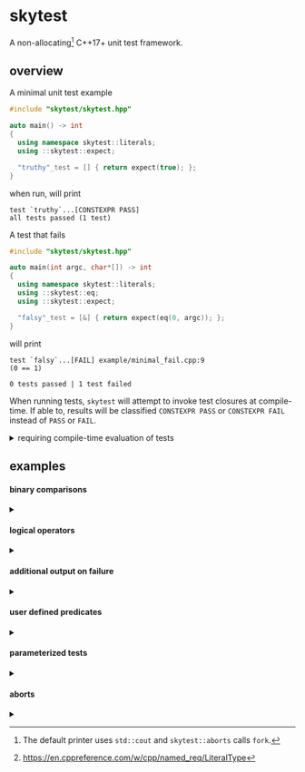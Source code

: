 # skytest

A non-allocating[^1] C++17+ unit test framework.

## overview

A minimal unit test example

```cpp:example/minimal_pass.cpp
#include "skytest/skytest.hpp"

auto main() -> int
{
  using namespace skytest::literals;
  using ::skytest::expect;

  "truthy"_test = [] { return expect(true); };
}

```

when run, will print

```console:example/minimal_pass.log
test `truthy`...[CONSTEXPR PASS]
all tests passed (1 test)

```

A test that fails

```cpp:example/minimal_fail.cpp
#include "skytest/skytest.hpp"

auto main(int argc, char*[]) -> int
{
  using namespace skytest::literals;
  using ::skytest::eq;
  using ::skytest::expect;

  "falsy"_test = [&] { return expect(eq(0, argc)); };
}

```

will print

```console:example/minimal_fail.log
test `falsy`...[FAIL] example/minimal_fail.cpp:9
(0 == 1)

0 tests passed | 1 test failed

```

When running tests, `skytest` will attempt to invoke test closures at
compile-time. If able to, results will be classified `CONSTEXPR PASS` or
`CONSTEXPR FAIL` instead of `PASS` or `FAIL`.

<details><summary>requiring compile-time evaluation of tests</summary>


The `ctest` literal can be used to require closures to be tested at
compile-time. In order to be usable with `ctest`, test closures must be empty
and non-constexpr functions must not be invoked.

```cpp:example/ctest_fail.cpp
#include "skytest/skytest.hpp"

auto main() -> int
{
  using namespace skytest::literals;
  using ::skytest::expect;
  using ::skytest::lt;

  static auto n = 0;
  "read non-const"_ctest = [] { return expect(lt(0, n)); };
}

```

results in the follow build error (snippet):

```console:example/ctest_fail.log
external/skytest/src/detail/test_style.hpp:43:27: error: the value of 'n' is not usable in a constant expression
   43 |     static constexpr auto value = std::optional<bool>{bool{F{}()}};
      |                           ^~~~~
ctest_fail.cpp:9:15: note: 'int n' is not const
    9 |   static auto n = 0;
      |               ^

```

</details>


## examples

#### binary comparisons
<details><summary></summary>


Binary comparison predicates display arguments on failure.

```cpp:example/binary_comparisons.cpp
#include "skytest/skytest.hpp"

auto main() -> int
{
  using namespace skytest::literals;
  using ::skytest::eq;
  using ::skytest::expect;
  using ::skytest::ge;
  using ::skytest::gt;
  using ::skytest::le;
  using ::skytest::lt;
  using ::skytest::ne;

  "eq"_test = [] { return expect(eq(1, 1)); };
  "ne"_test = [] { return expect(ne(1, 0)); };
  "lt"_test = [] { return expect(lt(0, 1)); };
  "gt"_test = [] { return expect(gt(1, 0)); };
  "le"_test = [] { return expect(le(1, 1)); };
  "ge"_test = [] { return expect(ge(1, 1)); };
}

```

</details>


#### logical operators
<details><summary></summary>


Logical operators can be used to compose predicates - including user defined predicates.

```cpp:example/logical_operations.cpp
#include "skytest/skytest.hpp"

auto main() -> int
{
  using namespace skytest::literals;
  using ::skytest::expect;
  using ::skytest::lt;

  "and"_test = [] { return expect(lt(1, 2) and lt(2, 3)); };
  "or"_test = [] { return expect(lt(3, 2) or lt(2, 3)); };
  "not"_test = [] { return expect(not lt(1, 0)); };
}

```

</details>


#### additional output on failure
<details><summary></summary>


Additional output can be displayed on test failure.

```cpp:example/additional_output.cpp
#include "skytest/skytest.hpp"

#include <utility>

auto main() -> int
{
  using namespace skytest::literals;
  using ::skytest::eq;
  using ::skytest::expect;

  "string-view-ish"_test = [] { return expect(eq(1, 2), "a message"); };

  "ostream invocable closure"_test = [] {
    const auto x = std::pair{1, 2};
    const auto y = std::pair{2, 1};
    return expect(eq(x, y), [=](auto& os) {
      os << x.first << ", " << y.first << "\n";
    });
  };
}

```
```console:example/additional_output.log
test `string-view-ish`...[CONSTEXPR FAIL] example/additional_output.cpp:11
(1 == 2)
a message
test `ostream invocable closure`...[CONSTEXPR FAIL] example/additional_output.cpp:16
(std::pair<int, int>{...} == std::pair<int, int>{...})
1, 2

0 tests passed | 2 tests failed

```

NOTE: The message closure is not invoked within the test closure. Capturing
`x` and `y` by reference will result in dangling.
</details>


#### user defined predicates
<details><summary></summary>


Defining a predicate with `pred` captures and displays arguments on failure.

```cpp:example/user_defined_predicates.cpp
#include "skytest/skytest.hpp"

#include <array>
#include <iterator>

auto main() -> int
{
  using namespace skytest::literals;
  using ::skytest::expect;
  using ::skytest::pred;

  static constexpr auto empty = pred([](const auto& rng) {
    return std::empty(rng);
  });

  "empty array"_test = [] { return expect(empty(std::array{1, 2, 3})); };
}

```
```console:example/user_defined_predicates.log
test `empty array`...[CONSTEXPR FAIL] example/user_defined_predicates.cpp:16
(lambda at example/user_defined_predicates.cpp:12:38){}([1, 2, 3])

0 tests passed | 1 test failed

```

The description of user defined predicates can be customized

```cpp:example/described_predicates.cpp

#include "skytest/skytest.hpp"

#include <array>
#include <string_view>

using namespace skytest::literals;
using ::skytest::expect;
using ::skytest::pred;

struct empty_desc
{
  using notation_type = skytest::notation::function;
  static constexpr auto symbol = std::string_view{"empty"};
};

static constexpr auto empty = pred(empty_desc{}, [](const auto& rng) {
  return std::empty(rng);
});

auto main() -> int
{

  "empty array"_test = [] { return expect(empty(std::array{1, 2, 3})); };
}

```
```console:example/described_predicates.log
test `empty array`...[CONSTEXPR FAIL] example/described_predicates.cpp:24
empty([1, 2, 3])

0 tests passed | 1 test failed

```

C++20 enables a terser syntax.

```cpp:example/described_predicates_20.cpp
#include "skytest/skytest.hpp"

#include <array>

auto main() -> int
{
  using namespace skytest::literals;
  using ::skytest::expect;
  using ::skytest::function;
  using ::skytest::pred;

  static constexpr auto empty = pred(function<"∅">, std::ranges::empty);

  "empty array"_test = [] { return expect(empty(std::array{1, 2, 3})); };
}

```

</details>


#### parameterized tests
<details><summary></summary>


Tests can be parameterized by type

```cpp:example/type_parameterized.cpp
#include "skytest/skytest.hpp"

#include <cmath>
#include <complex>
#include <tuple>

auto main() -> int
{
  using namespace ::skytest::literals;
  using ::skytest::eq;
  using ::skytest::expect;
  using ::skytest::types;

  "typed"_test * std::tuple<int, float, std::complex<double>>{} =  //
      [](auto param) { return expect(eq(0, std::abs(param))); };

  "with types param"_test * types<int, float> =  //
      [](auto type_id) {
        using T = typename decltype(type_id)::type;
        return expect(eq(T{}, T{} + T{}));
      };
}

```

or by value

```cpp:example/value_parameterized.cpp
#include "skytest/skytest.hpp"

#include <vector>

auto main() -> int
{
  using namespace ::skytest::literals;
  using ::skytest::expect;
  using ::skytest::lt;

  "values"_test * std::vector{1, 2, 3} =  //
      [](auto param) { return expect(lt(0, param)); };
}

```

If parameters are defined as a static constant, `param_ref` may enable
compile-time tests.

```cpp:example/param_ref_parameterized.cpp
#include "skytest/skytest.hpp"

#include <array>
#include <tuple>

auto main() -> int
{
  using namespace ::skytest::literals;
  using ::skytest::eq;
  using ::skytest::expect;
  using ::skytest::lt;
  using ::skytest::param_ref;

  static constexpr auto type_params = std::tuple{1.0F, 1.0};

  "types with param_ref"_test * param_ref<type_params> =  //
      [](auto param) { return expect(eq(1, param)); };

  static constexpr auto value_params = std::array{1, 2, 3};

  "values with param_ref"_test * param_ref<value_params> =  //
      [](auto param) { return expect(lt(0, param)); };
}

```

If parameters are defined as a literal-type[^2], C++20 allows use of `param`:

```cpp:example/param_parameterized.cpp
#include "skytest/skytest.hpp"

#include <array>

auto main() -> int
{
  using namespace ::skytest::literals;
  using ::skytest::expect;
  using ::skytest::lt;
  using ::skytest::param;

  "with paramf"_test * param<std::array{1, 2, 3}> =  //
      [](auto param) { return expect(lt(0, param)); };
}

```

</details>


#### aborts
<details><summary></summary>


Check that abort is called (e.g. in a function precondition).

```cpp:example/aborts.cpp
#include "skytest/skytest.hpp"

#include <cassert>

auto main() -> int
{
  using namespace ::skytest::literals;
  using ::skytest::aborts;
  using ::skytest::expect;

  static const auto not_zero = [](int value) { assert(value != 0); };

  "aborts"_test = [] { return expect(aborts([] { not_zero(0); })); };
}

```

</details>


[^1]: The default printer uses `std::cout` and `skytest::aborts` calls `fork`.
[^2]: https://en.cppreference.com/w/cpp/named_req/LiteralType
